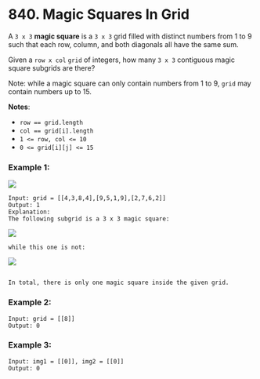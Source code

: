 # 840. Magic Squares In Grid

A `3 x 3` **magic square** is a `3 x 3` grid filled with distinct numbers from 1 to 9 such that each row, column, and both diagonals all have the same sum.

Given a `row x col` `grid` of integers, how many `3 x 3` contiguous magic square subgrids are there?

Note: while a magic square can only contain numbers from 1 to 9, `grid` may contain numbers up to 15.

**Notes**:
- `row == grid.length`
- `col == grid[i].length`
- `1 <= row, col <= 10`
- `0 <= grid[i][j] <= 15`

### Example 1:
![](https://assets.leetcode.com/uploads/2020/09/11/magic_main.jpg)
```
Input: grid = [[4,3,8,4],[9,5,1,9],[2,7,6,2]]
Output: 1
Explanation: 
The following subgrid is a 3 x 3 magic square:
```
![](https://assets.leetcode.com/uploads/2020/09/11/magic_valid.jpg)
```
while this one is not:
```
![](https://assets.leetcode.com/uploads/2020/09/11/magic_invalid.jpg)
```

In total, there is only one magic square inside the given grid.
```

### Example 2:

```
Input: grid = [[8]]
Output: 0
```

### Example 3:

```
Input: img1 = [[0]], img2 = [[0]]
Output: 0
```
